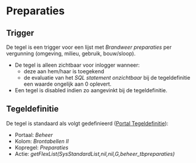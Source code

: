 # Preparaties

## Trigger

De tegel is een trigger voor een lijst met *Brandweer preparaties* per vergunning (omgeving, milieu, gebruik, bouw/sloop).

- De tegel is alleen zichtbaar voor inlogger wanneer:
  - deze aan hem/haar is toegekend
  - de evaluatie van het *SQL statement onzichtbaar* bij de tegeldefinitie een waarde ongelijk aan 0 oplevert.
- Een tegel is disabled indien zo aangevinkt bij de tegeldefinitie.

## Tegeldefinitie

De tegel is standaard als volgt gedefinieerd ([Portal Tegeldefinitie](/instellen_inrichten/portaldefinitie/portal_tegel.md)):

- Portaal: *Beheer*
- Kolom: *Brontabellen II*
- Kopregel: *Preparaties*
- Actie: *getFlexList(SysStandardList,nil,nil,G,beheer_tbpreparaties)*
